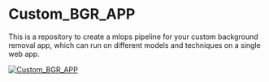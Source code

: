 # Custom_BGR_APP
This is a repository to create a mlops pipeline for your custom background removal app, which can run on different models and techniques on a single web app. 


[![Custom_BGR_APP](https://img.youtube.com/vi/uAksgBFnGWY&t=2s/0.jpg)](https://www.youtube.com/watch?v=uAksgBFnGWY&t=2s)
